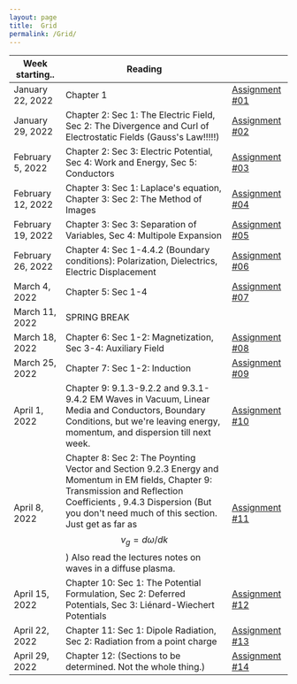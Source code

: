 ```yaml
---
layout: page
title:  Grid
permalink: /Grid/
---
```


|Week starting..   | Reading | |
|------------------|-------------------------------------------------------------------------------------------------------------------------------|---------------------------|
| January 22, 2022 | Chapter 1 | <a href='/PHY309/assignments/hw1' >Assignment \#01 |
| January 29, 2022 | Chapter 2: Sec 1: The Electric Field, Sec 2: The Divergence and Curl of Electrostatic Fields \(Gauss's Law\!\!\!\!\!\)| <a href='/PHY309/assignments/hw2' >Assignment \#02 |
| February 5, 2022 | Chapter 2: Sec 3: Electric Potential, Sec 4: Work and Energy,  Sec 5: Conductors | <a href='/PHY309/assignments/hw3' >Assignment \#03 |
| February 12, 2022 | Chapter 3: Sec 1: Laplace's equation, Chapter 3: Sec 2: The Method of Images | <a href='/PHY309/assignments/hw4' >Assignment \#04 |
| February 19, 2022 | Chapter 3: Sec 3: Separation of Variables, Sec 4: Multipole Expansion        | <a href='/PHY309/assignments/hw5' >Assignment \#05 |
| February 26, 2022 | Chapter 4: Sec 1-4.4.2 (Boundary conditions): Polarization, Dielectrics, Electric Displacement | <a href='/PHY309/assignments/hw6' >Assignment \#06 |
| March 4, 2022 | Chapter 5: Sec 1-4 | <a href='/PHY309/assignments/hw7' >Assignment \#07 |
| March 11, 2022     | SPRING BREAK  |  |
| March 18, 2022    | Chapter 6: Sec 1-2: Magnetization, Sec 3-4: Auxiliary Field | <a href='/PHY309/assignments/hw8' >Assignment \#08 |
| March 25, 2022    | Chapter 7: Sec 1\-2: Induction  | <a href='/PHY309/assignments/hw9' >Assignment \#09 |  
| April 1, 2022    | Chapter 9:  9.1.3-9.2.2 and  9.3.1-9.4.2 EM Waves in Vacuum, Linear Media and Conductors, Boundary Conditions, but we're leaving energy, momentum, and dispersion till next week.  | <a href='/PHY309/assignments/hw10' >Assignment \#10 |  
| April 8, 2022     | Chapter 8: Sec 2: The Poynting Vector and Section 9.2.3 Energy and Momentum in EM fields, Chapter 9: Transmission and Reflection Coefficients ,  9.4.3 Dispersion (But you don't need much of this section.  Just get as far as $$v_g = d\omega/dk$$) Also read the lectures notes on waves in a diffuse plasma.       | <a href='/PHY309/assignments/hw11' >Assignment \#11 |
| April 15, 2022    | Chapter 10: Sec 1: The Potential Formulation,  Sec 2: Deferred Potentials,  Sec 3: Liénard-Wiechert Potentials | <a href='/PHY309/assignments/hw12' >Assignment \#12 | 
| April 22, 2022    | Chapter 11: Sec 1: Dipole Radiation, Sec 2: Radiation from a point charge| <a href='/PHY309/assignments/hw13' >Assignment \#13 |  
| April 29, 2022    | Chapter 12: (Sections to be determined.  Not the whole thing.)| <a href='/PHY309/assignments/hw14' >Assignment \#14 |
